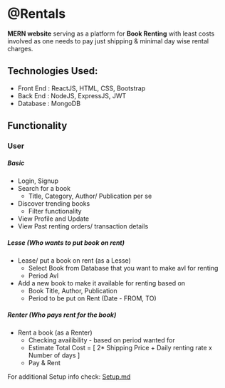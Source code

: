 
# @Rentals
**MERN website** serving as a platform for **Book Renting** with least costs involved as one needs to pay just shipping &amp; minimal day wise rental charges.

## Technologies Used:

- Front End : ReactJS, HTML, CSS, Bootstrap
- Back End : NodeJS, ExpressJS, JWT
- Database : MongoDB

## Functionality

### User

##### Basic

- Login, Signup
- Search for a book
  - Title, Category, Author/ Publication per se
- Discover trending books
  - Filter functionality
- View Profile and Update
- View Past renting orders/ transaction details

##### Lesse (Who wants to put book on rent)

- Lease/ put a book on rent (as a Lesse)
  - Select Book from Database that you want to make avl for renting
  - Period Avl
- Add a new book to make it available for renting based on
  - Book Title, Author, Publication
  - Period to be put on Rent (Date - FROM, TO)

##### Renter (Who pays rent for the book)

- Rent a book (as a Renter)
  - Checking availibility - based on period wanted for
  - Estimate Total Cost = [ 2* Shipping Price + Daily renting rate x Number of days ]
  - Pay & Rent



For additional Setup info check: [Setup.md]()


